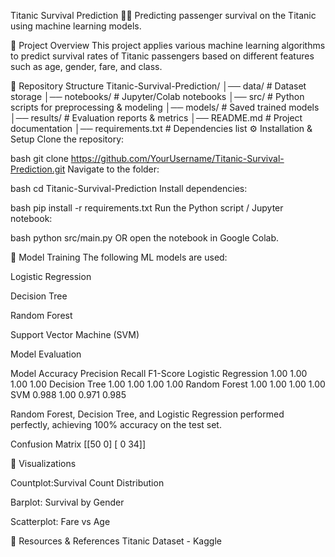 Titanic Survival Prediction 🚢⚓
Predicting passenger survival on the Titanic using machine learning models.

📌 Project Overview
This project applies various machine learning algorithms to predict survival rates of Titanic passengers based on different features such as age, gender, fare, and class.

📂 Repository Structure
Titanic-Survival-Prediction/
│── data/                  # Dataset storage
│── notebooks/             # Jupyter/Colab notebooks
│── src/                   # Python scripts for preprocessing & modeling
│── models/                # Saved trained models
│── results/               # Evaluation reports & metrics
│── README.md              # Project documentation
│── requirements.txt       # Dependencies list
⚙️ Installation & Setup
Clone the repository:

bash
git clone https://github.com/YourUsername/Titanic-Survival-Prediction.git
Navigate to the folder:

bash
cd Titanic-Survival-Prediction
Install dependencies:

bash
pip install -r requirements.txt
Run the Python script / Jupyter notebook:

bash
python src/main.py
OR open the notebook in Google Colab.

🚀 Model Training
The following ML models are used:

Logistic Regression

Decision Tree

Random Forest

Support Vector Machine (SVM)

Model Evaluation

Model	                  Accuracy	   Precision	   Recall	      F1-Score
Logistic Regression     	1.00	      1.00	        1.00	        1.00
Decision Tree           	1.00       	1.00        	1.00	        1.00
Random Forest	            1.00	      1.00	        1.00	        1.00
SVM	                      0.988      	1.00	        0.971	        0.985

Random Forest, Decision Tree, and Logistic Regression performed perfectly, achieving 100% accuracy on the test set.

Confusion Matrix
[[50  0]
 [ 0 34]]


🔎 Visualizations

Countplot:Survival Count Distribution

Barplot: Survival by Gender

Scatterplot: Fare vs Age

🔗 Resources & References
Titanic Dataset - Kaggle
